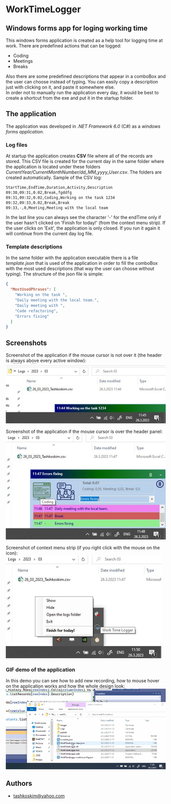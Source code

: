 
# WorkTimeLogger

## Windows forms app for loging working time
This windows forms application is created as a help tool for logging time at work. There are predefined actions that can be logged: 
- Coding 
- Meetings 
- Breaks  

Also there are some predefined descriptions that appear in a comboBox and the user can choose instead of typing. You can easily copy a description just with clicking on it, and paste it somewhere else.  
In order not to manually run the application every day, it would be best to create a shortcut from the exe and put it in the startup folder.

## The application
The application was developed in *.NET Framework 6.0* (C#) as a *windows forms application*. 
### Log files
At startup the application creates **CSV** file where all of the records are stored. This CSV file is created for the current day in the same folder where the application is located under these folders *CurrentYear/CurrentMonthNumber/dd_MM_yyyy_User.csv*. The folders are created automatically. Sample of the CSV log:
```csv
StartTime,EndTime,Duration,Activity,Description
09:30,09:31,0.02,Break,fgddfg
09:31,09:32,0.02,Coding,Working on the task 1234
09:32,09:33,0.02,Break,Break
09:33,-,0,Meeting,Meeting with the local team
```  
In the last line you can always see the character '-' for the endTime only if the user hasn't clicked on 'Finish for today!' (from the context menu strip). 
If the user clicks on 'Exit', the application is only closed. If you run it again it will continue from the current day log file. 

### Template descriptions
In the same folder with the application executable there is a file *template.json* that is used of the application in order to fill the comboBox with the most used descriptions (that way the user can choose without typing). The structure of the json file is simple:
```json
{
  "MostUsedPhrases": [
    "Working on the task ",
    "Daily meeting with the local team.",
    "Daily meeting with ",
    "Code refactoring",
    "Errors fixing"
  ]
}
```

## Screenshots
Screenshot of the application if the mouse cursor is not over it (the header is always above every active window):  
![Minimized](https://github.com/tashkoskim/WorkTimeLogger/blob/master/WorkTimeLogger/Screenshots/WorkTimeLogger_Minimized.JPG?raw=true)   

Screenshot of the application if the mouse cursor is over the header panel:  
![Maximizied](https://github.com/tashkoskim/WorkTimeLogger/blob/master/WorkTimeLogger/Screenshots/WorkTimeLogger_Maximized.JPG?raw=true)  

Screenshot of context menu strip (if you right click with the mouse on the icon):  
![Menu](https://github.com/tashkoskim/WorkTimeLogger/blob/master/WorkTimeLogger/Screenshots/WorkTimeLogger_ContextMenuStrip.JPG?raw=true)  

### GIF demo of the application
In this demo you can see how to add new recording, how to mouse hover on the application works and how the whole design look:  
![WorkTimeLogger](https://github.com/tashkoskim/WorkTimeLogger/blob/master/WorkTimeLogger/Screenshots/WorkTimeLogger.gif?raw=true) 


## Authors
- tashkoskim@yahoo.com

